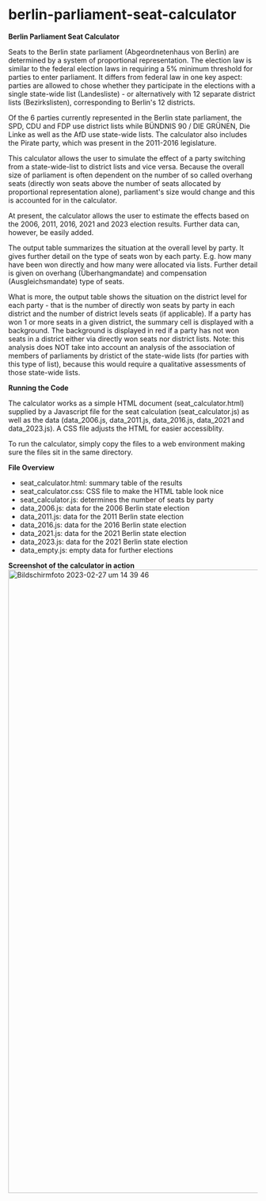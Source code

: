 # berlin-parliament-seat-calculator
<strong>Berlin Parliament Seat Calculator</strong>

Seats to the Berlin state parliament (Abgeordnetenhaus von Berlin) are determined by a system of proportional representation. The election law is similar to the federal election laws in requiring a 5% minimum threshold for parties to enter parliament. It differs from federal law in one key aspect: parties are allowed to chose whether they participate in the elections with a single state-wide list (Landesliste) - or alternatively with 12 separate district lists (Bezirkslisten), corresponding to Berlin's 12 districts.

Of the 6 parties currently represented in the Berlin state parliament, the SPD, CDU and FDP use district lists while BÜNDNIS 90 / DIE GRÜNEN, Die Linke as well as the AfD use state-wide lists. The calculator also includes the Pirate party, which was present in the 2011-2016 legislature.

This calculator allows the user to simulate the effect of a party switching from a state-wide-list to district lists and vice versa. Because the overall size of parliament is often dependent on the number of so called overhang seats (directly won seats above the number of seats allocated by proportional representation alone), parliament's size would change and this is accounted for in the calculator.

At present, the calculator allows the user to estimate the effects based on the 2006, 2011, 2016, 2021 and 2023 election results. Further data can, however, be easily added. 

The output table summarizes the situation at the overall level by party. It gives further detail on the type of seats won by each party. E.g. how many have been won directly and how many were allocated via lists. Further detail is given on overhang (Überhangmandate) and compensation (Ausgleichsmandate) type of seats. 

What is more, the output table shows the situation on the district level for each party - that is the number of directly won seats by party in each district and the number of district levels seats (if applicable). If a party has won 1 or more seats in a given district, the summary cell is displayed with a background. The background is displayed in red if a party has not won seats in a district either via directly won seats nor district lists. Note: this analysis does NOT take into account an analysis of the association of members of parliaments by dristict of the state-wide lists (for parties with this type of list), because this would require a qualitative assessments of those state-wide lists.

<strong>Running the Code</strong>

The calculator works as a simple HTML document (seat_calculator.html) supplied by a Javascript file for the seat calculation (seat_calculator.js) as well as the data (data_2006.js, data_2011.js, data_2016.js, data_2021 and data_2023.js). A CSS file adjusts the HTML for easier accessiblity. 

To run the calculator, simply copy the files to a web environment making sure the files sit in the same directory.

<strong>File Overview</strong>
<ul>
<li>seat_calculator.html: summary table of the results</li>
<li>seat_calculator.css: CSS file to make the HTML table look nice</li>
<li>seat_calculator.js: determines the number of seats by party</li>
<li>data_2006.js: data for the 2006 Berlin state election</li>
<li>data_2011.js: data for the 2011 Berlin state election</li>
<li>data_2016.js: data for the 2016 Berlin state election</li>
<li>data_2021.js: data for the 2021 Berlin state election</li>
<li>data_2023.js: data for the 2021 Berlin state election</li>
<li>data_empty.js: empty data for further elections</li>
</ul>
<strong>Screenshot of the calculator in action</strong>

<img width="1260" alt="Bildschirmfoto 2023-02-27 um 14 39 46" src="https://user-images.githubusercontent.com/3532451/221578891-2ce848fc-015a-4992-8267-38fb2d9ac804.png">